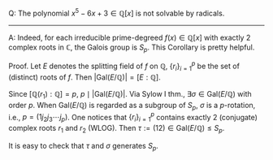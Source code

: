 Q: The polynomial $x^{5}-6 x+3 \in \mathbb{Q}[x]$ is not solvable by radicals. 

***

A: Indeed, for each irreducible prime-degreed $f(x)\in \mathbb Q[x]$ with exactly $2$ complex roots in $\mathbb C$, the Galois group is $S_p$. This Corollary is pretty helpful.

Proof. Let $E$ denotes the splitting field of $f$ on $\mathbb Q$, $\{r_i\}_{i=1}^p$ be the set of (distinct) roots of $f$. Then $|\mathrm{Gal}(E/\mathbb Q)|=[E:\mathbb Q]$.

Since $[\mathbb Q(r_1):\mathbb Q]=p$, $p\mid |\mathrm{Gal}(E/\mathbb Q)|$. Via Sylow I thm., $\exists \sigma\in \mathrm{Gal}(E/\mathbb Q)$ with order $p$. When $\mathrm{Gal}(E/\mathbb Q)$ is regarded as a subgroup of $S_p$, $\sigma$ is a $p$-rotation, i.e., $p=(1j_2j_3\cdots j_p)$. One notices that $\{r_i\}_{i=1}^p$ contains exactly $2$ (conjugate) complex roots $r_1$ and $r_2$ (WLOG). Then $\tau:=(12)\in \mathrm{Gal}(E/\mathbb Q)\leq S_p$.

It is easy to check that $\tau$ and $\sigma$ generates $S_p$.

